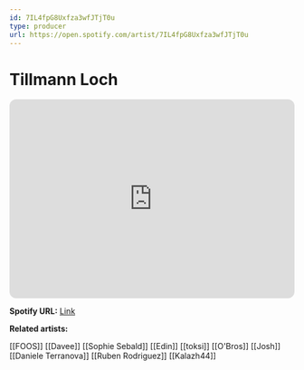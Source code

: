```yaml
---
id: 7IL4fpG8Uxfza3wfJTjT0u
type: producer
url: https://open.spotify.com/artist/7IL4fpG8Uxfza3wfJTjT0u
---
```

# Tillmann Loch

<iframe style="border-radius:12px" src="https://open.spotify.com/embed/artist/7IL4fpG8Uxfza3wfJTjT0u" width="100%" height="352" frameBorder="0" allowfullscreen="" allow="autoplay; clipboard-write; encrypted-media; fullscreen; picture-in-picture" loading="lazy"></iframe>

**Spotify URL:** [Link](https://open.spotify.com/artist/7IL4fpG8Uxfza3wfJTjT0u)

**Related artists:**

[[FOOS]]
[[Davee]]
[[Sophie Sebald]]
[[Edin]]
[[toksi]]
[[O'Bros]]
[[Josh]]
[[Daniele Terranova]]
[[Ruben Rodriguez]]
[[Kalazh44]]
